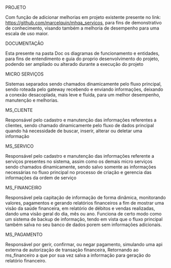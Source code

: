 PROJETO

  Com função de adicionar melhorias em projeto existente presente no link: https://github.com/marcelquin/mhqa_servicos, para fins de demonstrativo de conhecimento, visando também a melhoria de desempenho para uma escala de uso maior.

DOCUMENTAÇÃO

  Esta presente na pasta Doc os diagramas de funcionamento e entidades, para fins de entendimento e guia do proprio desenvolvimento do projeto, podendo ser ampliado ou alterado durante a execução do projeto

MICRO SERVIÇOS

  Sistemas separados sendo chamados dinamicamente pelo fluxo principal, sendo roteada pelo gateway recebendo e enviando informações, deixando a conexão desacoplada, mais leve e fluida, para um melhor desempenho, manutenção e melhorias.

MS_CLIENTE

  Responsável pelo cadastro e manutenção das informações referentes a clientes, sendo chamado dinamicamente pelo fluxo de dados principal quando há necessidade de buscar, inserir, alterar ou deletar uma informação

MS_SERVICO

  Responsável pelo cadastro e manutenção das informações referente a serviços presentes no sistema, assim como os demais micro serviços sendo chamados dinamicamente, sendo salvo somente as informações necessárias no fluxo principal no processo de criação e gerencia das informações da ordem de serviço

MS_FINANCEIRO

  Responsável pela capitação de informação de forma dinâmica, monitorando valores, pagamentos e gerando relatórios financeiros a fim de mostrar uma visão da saúde financeira, em relatório de débitos e vendas realizadas, dando uma visão geral do dia, mês ou ano.
  Funciona de certo modo como um sistema de backup de informação, tendo em vista que o fluxo principal também salva no seu banco de dados porem sem informações adicionais.

MS_PAGAMENTO

  Responsável por gerir, confirmar, ou negar pagamento, simulando uma api externa de autorização de transação financeira, Retornando ao ms_financeiro a que por sua vez salva a informação para geração do relatório financeiro.

  
